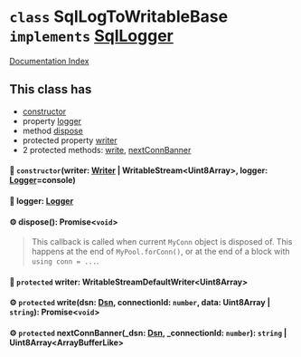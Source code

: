 # `class` SqlLogToWritableBase `implements` [SqlLogger](../interface.SqlLogger/README.md)

[Documentation Index](../README.md)

## This class has

- [constructor](#-constructorwriter-writer--writablestreamuint8array-logger-loggerconsole)
- property [logger](#-logger-logger)
- method [dispose](#-dispose-promisevoid)
- protected property [writer](#-protected-writer-writablestreamdefaultwriteruint8array)
- 2 protected methods:
[write](#-protected-writedsn-dsn-connectionid-number-data-uint8array--string-promisevoid),
[nextConnBanner](#-protected-nextconnbanner_dsn-dsn-_connectionid-number-string--uint8arrayarraybufferlike)


#### 🔧 `constructor`(writer: [Writer](../interface.Writer/README.md) | WritableStream\<Uint8Array>, logger: [Logger](../interface.Logger/README.md)=console)



#### 📄 logger: [Logger](../interface.Logger/README.md)



#### ⚙ dispose(): Promise\<`void`>

> This callback is called when current `MyConn` object is disposed of. This happens at the end of `MyPool.forConn()`, or at the end of a block with `using conn = ...`.



#### 📄 `protected` writer: WritableStreamDefaultWriter\<Uint8Array>



#### ⚙ `protected` write(dsn: [Dsn](../class.Dsn/README.md), connectionId: `number`, data: Uint8Array | `string`): Promise\<`void`>



#### ⚙ `protected` nextConnBanner(\_dsn: [Dsn](../class.Dsn/README.md), \_connectionId: `number`): `string` | Uint8Array\<ArrayBufferLike>



